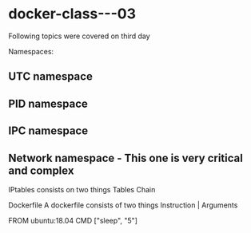 # docker-class---03

Following topics were covered on third day

Namespaces:

UTC namespace
-
PID namespace
-
IPC namespace
-
Network namespace - This one is very critical and complex
-


IPtables consists on two things
Tables
Chain

Dockerfile
A dockerfile consists of two things
Instruction | Arguments

FROM ubuntu:18.04
CMD ["sleep", "5"]

